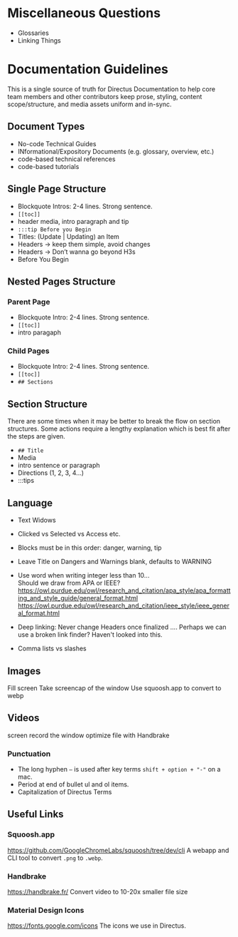# Miscellaneous Questions

- Glossaries
- Linking Things

# Documentation Guidelines

This is a single source of truth for Directus Documentation to help core team members and other contributors keep prose,
styling, content scope/structure, and media assets uniform and in-sync.

## Document Types

- No-code Technical Guides
- INformational/Expository Documents (e.g. glossary, overview, etc.)
- code-based technical references
- code-based tutorials

## Single Page Structure

- Blockquote Intros: 2-4 lines. Strong sentence.
- `[[toc]]`
- header media, intro paragraph and tip
- `:::tip Before you Begin`
- Titles: (Update | Updating) an Item
- Headers -> keep them simple, avoid changes
- Headers -> Don’t wanna go beyond H3s
- Before You Begin

## Nested Pages Structure

### Parent Page

- Blockquote Intro: 2-4 lines. Strong sentence.
- `[[toc]]`
- intro paragaph

### Child Pages

- Blockquote Intro: 2-4 lines. Strong sentence.
- `[[toc]]`
- `## Sections`

## Section Structure

There are some times when it may be better to break the flow on section structures. Some actions require a lengthy
explanation which is best fit after the steps are given.

- `## Title`
- Media
- intro sentence or paragraph
- Directions (1, 2, 3, 4...)
- :::tips

## Language

- Text Widows
- Clicked vs Selected vs Access etc.
- Blocks must be in this order: danger, warning, tip
- Leave Title on Dangers and Warnings blank, defaults to WARNING
- Use word when writing integer less than 10...\
  Should we draw from APA or IEEE? https://owl.purdue.edu/owl/research_and_citation/apa_style/apa_formatting_and_style_guide/general_format.html
  https://owl.purdue.edu/owl/research_and_citation/ieee_style/ieee_general_format.html

- Deep linking: Never change Headers once finalized .... Perhaps we can use a broken link finder? Haven't looked into
  this.
- Comma lists vs slashes

## Images

Fill screen Take screencap of the window Use squoosh.app to convert to webp

## Videos

screen record the window optimize file with Handbrake

### Punctuation

- The long hyphen `—` is used after key terms `shift + option + "-"` on a mac.
- Period at end of bullet ul and ol items.
- Capitalization of Directus Terms

## Useful Links

### Squoosh.app

https://github.com/GoogleChromeLabs/squoosh/tree/dev/cli A webapp and CLI tool to convert `.png` to `.webp`.

### Handbrake

https://handbrake.fr/ Convert video to 10-20x smaller file size

### Material Design Icons

https://fonts.google.com/icons The icons we use in Directus.
